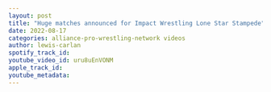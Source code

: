 ```yaml
---
layout: post
title: "Huge matches announced for Impact Wrestling Lone Star Stampede"
date: 2022-08-17
categories: alliance-pro-wrestling-network videos
author: lewis-carlan
spotify_track_id: 
youtube_video_id: uru8uEnVONM
apple_track_id: 
youtube_metadata: 
---
```


